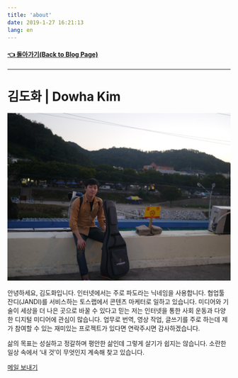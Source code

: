 ```yaml
---
title: 'about'
date: 2019-1-27 16:21:13
lang: en
---
```


#### **[👈 돌아가기(Back to Blog Page)](https://blog.dowha.kim)**

---

# 김도화 | Dowha Kim

![dowha-kim-profile](../assets/dowha-kim.jpg)

안녕하세요, 김도화입니다. 인터넷에서는 주로 파도라는 닉네임을 사용합니다. 협업툴 잔디(JANDI)를 서비스하는 토스랩에서 콘텐츠 마케터로 일하고 있습니다. 미디어와 기술이 세상을 더 나은 곳으로 바꿀 수 있다고 믿는 저는 인터넷을 통한 사회 운동과 다양한 디지털 미디어에 관심이 많습니다. 업무로 번역, 영상 작업, 글쓰기를 주로 하는데 제가 참여할 수 있는 재미있는 프로젝트가 있다면 연락주시면 감사하겠습니다.

삶의 목표는 성실하고 정갈하며 평안한 삶인데 그렇게 살기가 쉽지는 않습니다. 소란한 일상 속에서 ‘내 것’이 무엇인지 계속해 찾고 있습니다.

[메일 보내기](mailto:mail@dowha.kim)